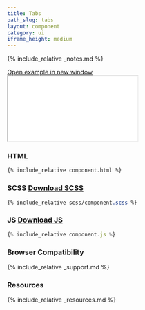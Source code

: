 ```yaml
---
title: Tabs
path_slug: tabs
layout: component
category: ui
iframe_height: medium
---
```


{% include_relative _notes.md %}

<div class="cf">
	<a href="{{ site.baseurl }}/component/{{ page.path_slug }}/example.html" target="_blank" class="example-link">Open example in new window</a>
</div><!--/.cf-->

<iframe {% if page.iframe_height %}class="h-{{ page.iframe_height }}"{% endif %} src="{{ site.baseurl}}/component/{{ page.path_slug }}/example.html"></iframe>

<h3>HTML</h3>

```html
{% include_relative component.html %}
```
<h3>SCSS <a href="scss/component.scss" target="_blank">Download SCSS</a></h3>

```scss
{% include_relative scss/component.scss %}
```

<h3>JS <a href="component.js" target="_blank">Download JS</a></h3>

```javascript
{% include_relative component.js %}
```

<h3>Browser Compatibility</h3>

{% include_relative _support.md %}

<h3>Resources</h3>

{% include_relative _resources.md %}
